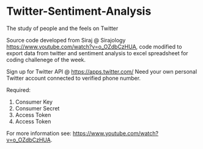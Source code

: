 # Twitter-Sentiment-Analysis
The study of people and the feels on Twitter

Source code developed from Siraj @ Sirajology https://www.youtube.com/watch?v=o_OZdbCzHUA, 
code modified to export data from twitter and sentiment analysis to excel spreadsheet for 
coding challenege of the week.

Sign up for Twitter API @ https://apps.twitter.com/
Need your own personal Twitter account connected to verified phone number.

Required:
1.  Consumer Key
2.  Consumer Secret
3.  Access Token
4.  Access Token

For more information see: https://www.youtube.com/watch?v=o_OZdbCzHUA.
